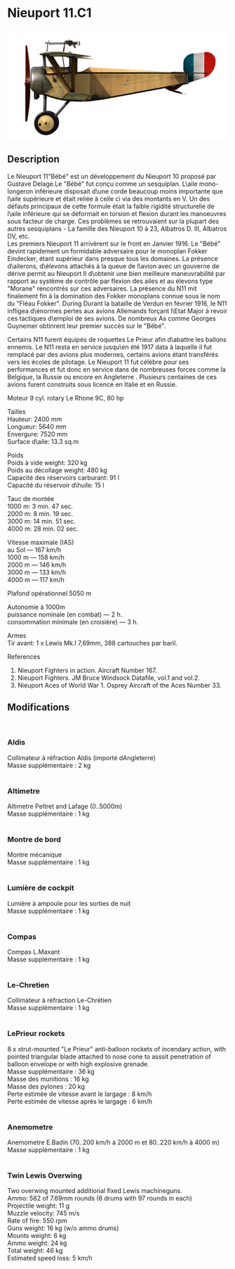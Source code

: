 # Nieuport 11.C1  
  
![nieuport11](../images/nieuport11.png)  
  
## Description  
  
Le Nieuport 11"Bébé" est un développement du Nieuport 10 proposé par Gustave Delage.Le "Bébé" fut conçu comme un sesquiplan. L\aile mono-longeron inférieure disposait d\une corde beaucoup moins importante que l\aile supérieure et était reliée à celle ci via des montants en V. Un des défauts principaux de cette formule était la faible rigidité structurelle de l\aile inférieure qui se déformait en torsion et flexion durant les manoeuvres sous facteur de charge. Ces problèmes se retrouvaient sur la plupart des autres sesquiplans - La famille des Nieuport 10 à 23, Albatros D. III, Albatros DV, etc.  
Les premiers Nieuport 11 arrivèrent sur le front en Janvier 1916. Le "Bébé" devint rapidement un formidable adversaire pour le monoplan Fokker Eindecker, étant supérieur dans presque tous les domaines. La présence d\ailerons, d\élevons attachés à la queue de l\avion avec un gouverne de dérive permit au Nieuport II d\obtenir une bien meilleure maneuvrabilité par rapport au système de contrôle par flexion des ailes et au élevons type "Morane" rencontrés sur ces adversaires. La présence du N11 mit finalement fin à la domination des Fokker monoplans connue sous le nom du "Fléau Fokker". During Durant la bataille de Verdun en février 1916, le N11 infligea d\énormes pertes aux avions Allemands forçant l\Etat Major à revoir ces tactiques d\emploi de ses avions. De nombreux As comme Georges Guynemer obtinrent leur premier succès sur le "Bébé".  
  
Certains N11 furent équipés de roquettes Le Prieur afin d\abattre les ballons ennemis. Le N11 resta en service jusqu\en été 1917 data à laquelle il fut remplacé par des avions plus modernes, certains avions étant transférés vers les écoles de pilotage. Le Nieuport 11 fut célèbre pour ses performances et fut donc en service dans de nombreuses forces comme la Belgique, la Russie ou encore en Angleterre . Plusieurs centaines de ces avions furent construits sous licence en Italie et en Russie.  
  
Moteur 9 cyl. rotary Le Rhone 9C, 80 hp  
  
Tailles  
Hauteur: 2400 mm  
Longueur: 5640 mm  
Envergure: 7520 mm  
Surface d\\aile: 13.3 sq.m  
  
Poids  
Poids à vide weight: 320 kg  
Poids au décollage weight: 480 kg  
Capacité des réservoirs carburant: 91 l  
Capacité du réservoir d\huile: 15 l  
  
Tauc de montée  
1000 m:  3 min. 47 sec.  
2000 m:  8 min. 19 sec.  
3000 m: 14 min. 51 sec.  
4000 m: 28 min. 02 sec.  
  
Vitesse maximale (IAS)  
au Sol — 167 km/h  
1000 m — 158 km/h  
2000 m — 146 km/h  
3000 m — 133 km/h  
4000 m — 117 km/h  
  
Plafond opérationnel 5050 m  
  
Autonomie à 1000m  
puissance nominale (en combat) — 2 h.  
consommation minimale (en croisière) — 3 h.  
  
Armes  
Tir avant: 1 x Lewis Mk.I 7,69mm, 388 cartouches par baril.  
  
References  
1) Nieuport Fighters in action. Aircraft Number 167.  
2) Nieuport Fighters. JM Bruce Windsock Datafile, vol.1 and vol.2.  
3) Nieuport Aces of World War 1. Osprey Aircraft of the Aces Number 33.  
  
## Modifications  
  ﻿
  
### Aldis  
  
Collimateur à réfraction Aldis (importé dAngleterre)  
Masse supplémentaire : 2 kg  
  ﻿
  
### Altimetre  
  
Altimetre Peltret and Lafage (0..5000m)  
Masse supplémentaire : 1 kg  
  ﻿
  
### Montre de bord  
  
Montre mécanique  
Masse supplémentaire : 1 kg  
  ﻿
  
### Lumière de cockpit  
  
Lumière à ampoule pour les sorties de nuit  
Masse supplémentaire : 1 kg  
  ﻿
  
### Compas  
  
Compas L.Maxant  
Masse supplémentaire : 1 kg  
  ﻿
  
### Le-Chretien  
  
Collimateur à réfraction Le-Chrétien  
Masse supplémentaire : 1 kg  
  ﻿
  
### LePrieur rockets  
  
8 x strut-mounted "Le Prieur" anti-balloon rockets of incendary action, with pointed triangular blade attached to nose cone to asssit penetration of balloon envelope or with high explosive grenade.  
Masse supplémentaire : 36 kg  
Masse des munitions : 16 kg  
Masse des pylones : 20 kg  
Perte estimée de vitesse avant le largage : 8 km/h  
Perte estimée de vitesse après le largage : 6 km/h  
  ﻿
  
### Anemometre  
  
Anemometre E.Badin (70..200 km/h à 2000 m et 80..220 km/h à 4000 m)  
Masse supplémentaire : 1 kg  
  ﻿
  
### Twin Lewis Overwing  
  
Two overwing mounted additional fixed Lewis machineguns.  
Ammo: 582 of 7.69mm rounds (6 drums with 97 rounds in each)  
Projectile weight: 11 g  
Muzzle velocity: 745 m/s  
Rate of fire: 550 rpm  
Guns weight: 16 kg (w/o ammo drums)  
Mounts weight: 6 kg  
Ammo weight: 24 kg  
Total weight: 46 kg  
Estimated speed loss: 5 km/h  